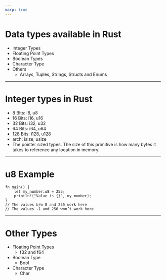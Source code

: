 ```yaml
---
marp: true
---
```



# Data types available in Rust

- Integer Types
- Floating Point Types
- Boolean Types
- Character Type
- Others
    - Arrays, Tuples, Strings, Structs and Enums

---

# Integer types in Rust

- 8 Bits: i8, u8
- 16 Bits: i16, u16
- 32 Bits: i32, u32
- 64 Bits: i64, u64
- 128 Bits: i128, u128
- arch: isize, usize
- The pointer sized types. The size of this primitive is how many bytes it takes to reference any location in memory.

---

# u8 Example

```
fn main() {
	let my_number:u8 = 255;
	println!("Value is {}", my_number);
}
// The values b/w 0 and 255 work here
// The values -1 and 256 won’t work here
```

---
# Other Types

- Floating Point Types
    - f32 and f64
- Boolean Type
    - Bool
- Character Type
    - Char